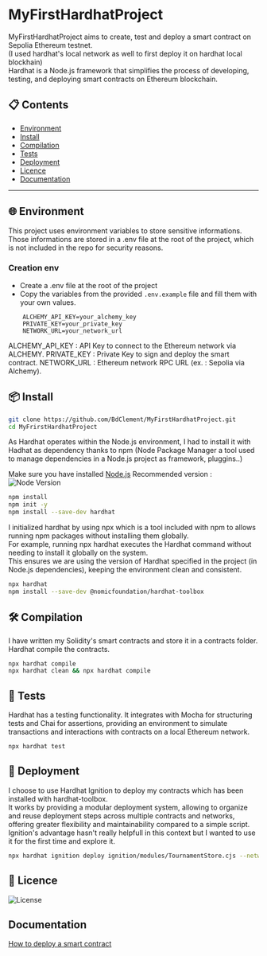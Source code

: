 
# MyFirstHardhatProject

MyFirstHardhatProject aims to create, test and deploy a smart contract on Sepolia Ethereum testnet.  
(I used hardhat's local network as well to first deploy it on hardhat local blockhain)  
Hardhat is a Node.js framework that simplifies the process of developing, testing, and deploying smart contracts on Ethereum blockchain.

## 📋 Contents
- [Environment](#-environment)
- [Install](#-install)
- [Compilation](#-compilation)
- [Tests](#-tests)
- [Deployment](#-deployment)
- [Licence](#-licence)
- [Documentation](#documentation)

---

## 🌐 Environment

This project uses environment variables to store sensitive informations. Those informations are stored in a .env file at the root of the project, which is not included in the repo for security reasons.

### Creation env
- Create a .env file at the root of the project
- Copy the variables from the provided `.env.example` file and fill them with your own values.

```plaintext
    ALCHEMY_API_KEY=your_alchemy_key
    PRIVATE_KEY=your_private_key
    NETWORK_URL=your_network_url
```

ALCHEMY_API_KEY : API Key to connect to the Ethereum network via ALCHEMY.
PRIVATE_KEY : Private Key to sign and deploy the smart contract.
NETWORK_URL : Ethereum network RPC URL (ex. : Sepolia via Alchemy).

## 📦 Install
```bash
git clone https://github.com/BdClement/MyFirstHardhatProject.git
cd MyFrirstHardhatProject
```

As Hardhat operates within the Node.js environment, I had to install it with Hadhat as dependency thanks to npm (Node Package Manager a tool used to manage dependencies in a Node.js project as framework, pluggins..)

Make sure you have installed [Node.js](https://nodejs.org/) 
Recommended version  : ![Node Version](https://img.shields.io/badge/node-20.x-green)

```bash
npm install
npm init -y
npm install --save-dev hardhat
```


I initialized hardhat by using npx which is a tool included with npm to allows running npm packages without installing them globally.  
For example, running npx hardhat executes the Hardhat command without needing to install it globally on the system.  
This ensures we are using the version of Hardhat specified in the project (in Node.js dependencies), keeping the environment clean and consistent.

```bash
npx hardhat
npm install --save-dev @nomicfoundation/hardhat-toolbox
```

## 🛠 Compilation

I have written my Solidity's smart contracts and store it in a contracts folder.  
Hardhat compile the contracts.

```bash
npx hardhat compile
npx hardhat clean && npx hardhat compile
```

## 🧪 Tests

Hardhat has a testing functionality. It integrates with Mocha for structuring tests and Chai for assertions, providing an environment to simulate transactions and interactions with contracts on a local Ethereum network.

```bash
npx hardhat test
```

## 🔧 Deployment

I choose to use Hardhat Ignition to deploy my contracts which has been installed with hardhat-toolbox.  
It works by providing a modular deployment system, allowing to organize and reuse deployment steps across multiple contracts and networks, offering greater flexibility and maintainability compared to a simple script.  
Ignition's advantage hasn't really helpfull in this context but I wanted to use it for the first time and explore it.

```bash
npx hardhat ignition deploy ignition/modules/TournamentStore.cjs --network sepolia
```

## 📄 Licence
![License](https://img.shields.io/badge/license-MIT-green)

 
## Documentation

[How to deploy a smart contract](https://docs.alchemy.com/docs/how-to-deploy-a-smart-contract-to-the-sepolia-testnet)

